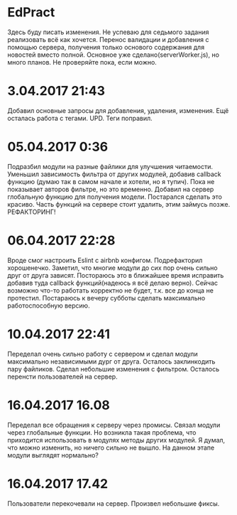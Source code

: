 # EdPract
Здесь буду писать изменения.
Не успеваю для седьмого задания реализовать всё как хочется. Перенос валидации и добавления с помощью сервера, получения только основого
содержания для новостей вместо полной. Основное уже сделано(serverWorker.js), но много планов. Не проверяйте пока, если можно.
# 3.04.2017 21:43
Добавил основные запросы для добавления, удаления, изменения. Ещё осталась работа с тегами. 
UPD. Теги поправил.
# 05.04.2017 0:36
Подразбил модули на разные файлики для улучшения читаемости. Уменьшил зависимость фильтра от других модулей, добавив callback функцию
(думаю так в самом начале и хотели, но я тупич). Пока не показывает авторов фильтре, но это временно.
Добавил на сервер глобальную функцию для получения модели. Постарался сделать это красиво. Часть функций на сервере стоит удалить, этим займусь позже.
РЕФАКТОРИНГ!
# 06.04.2017 22:28
Вроде смог настроить Eslint с airbnb конфигом. Подрефакторил хорошенечко. Заметил, что многие модули до сих пор очень сильно друг от друга зависят. Постораюсь это в ближайшее время исправить добавив туда callback функций(надеюсь я всё делаю верно). Сейчас возможно что-то работать корректно не будет, т.к. все до конца не протестил. Постараюсь к вечеру субботы сделать максимально работоспособную версию.
# 10.04.2017 22:41
Переделал очень сильно работу с сервером и сделал модули максимально независимыми дург от друга. Осталось заклинкодить пару файликов.
Сделал небольшие изменения с фильтром. Осталось перенсти пользователей на сервер.
# 16.04.2017 16.08
Переделал все обращения к серверу через промисы. Связал модули через глобальные функции. Но возникла такая проблема, что приходится использовать
в модулях методы других модулей. Я думал, что можно изменить, но ничего сильно не вышло. На данном этапе модули выглядят нормально?
# 16.04.2017 17.42
Пользователи перекочевали на сервер. Произвел небольшие фиксы.
